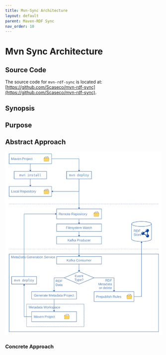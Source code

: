 ```yaml
---
title: Mvn-Sync Architecture
layout: default
parent: Maven-RDF Sync
nav_order: 10
---
```


# Mvn Sync Architecture

## Source Code

The source code for `mvn-rdf-sync` is located at: [https://github.com/Scaseco/mvn-rdf-sync](https://github.com/Scaseco/mvn-rdf-sync).

## Synopsis

## Purpose

## Abstract Approach

<img src="../images/2024-03-01-mvn-sync-architecture.png" width="900px" />

### Concrete Approach



